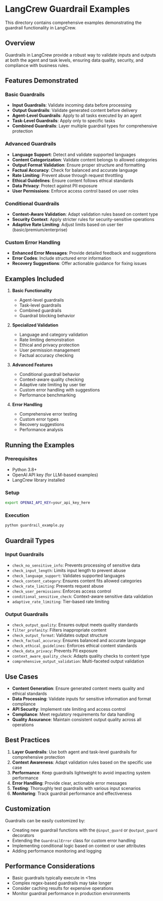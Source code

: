 # LangCrew Guardrail Examples

This directory contains comprehensive examples demonstrating the guardrail functionality in LangCrew.

## Overview

Guardrails in LangCrew provide a robust way to validate inputs and outputs at both the agent and task levels, ensuring data quality, security, and compliance with business rules.

## Features Demonstrated

### Basic Guardrails
- **Input Guardrails**: Validate incoming data before processing
- **Output Guardrails**: Validate generated content before delivery
- **Agent-Level Guardrails**: Apply to all tasks executed by an agent
- **Task-Level Guardrails**: Apply only to specific tasks
- **Combined Guardrails**: Layer multiple guardrail types for comprehensive protection

### Advanced Guardrails
- **Language Support**: Detect and validate supported languages
- **Content Categorization**: Validate content belongs to allowed categories
- **Output Format Validation**: Ensure proper structure and formatting
- **Factual Accuracy**: Check for balanced and accurate language
- **Rate Limiting**: Prevent abuse through request throttling
- **Ethical Guidelines**: Ensure content follows ethical standards
- **Data Privacy**: Protect against PII exposure
- **User Permissions**: Enforce access control based on user roles

### Conditional Guardrails
- **Context-Aware Validation**: Adapt validation rules based on content type
- **Security Context**: Apply stricter rules for security-sensitive operations
- **Adaptive Rate Limiting**: Adjust limits based on user tier (basic/premium/enterprise)

### Custom Error Handling
- **Enhanced Error Messages**: Provide detailed feedback and suggestions
- **Error Codes**: Include structured error information
- **Recovery Suggestions**: Offer actionable guidance for fixing issues

## Examples Included

1. **Basic Functionality**
   - Agent-level guardrails
   - Task-level guardrails
   - Combined guardrails
   - Guardrail blocking behavior

2. **Specialized Validation**
   - Language and category validation
   - Rate limiting demonstration
   - Ethical and privacy protection
   - User permission management
   - Factual accuracy checking

3. **Advanced Features**
   - Conditional guardrail behavior
   - Context-aware quality checking
   - Adaptive rate limiting by user tier
   - Custom error handling with suggestions
   - Performance benchmarking

4. **Error Handling**
   - Comprehensive error testing
   - Custom error types
   - Recovery suggestions
   - Performance analysis

## Running the Examples

### Prerequisites
- Python 3.8+
- OpenAI API key (for LLM-based examples)
- LangCrew library installed

### Setup
```bash
export OPENAI_API_KEY=your_api_key_here
```

### Execution
```bash
python guardrail_example.py
```

## Guardrail Types

### Input Guardrails
- `check_no_sensitive_info`: Prevents processing of sensitive data
- `check_input_length`: Limits input length to prevent abuse
- `check_language_support`: Validates supported languages
- `check_content_category`: Ensures content fits allowed categories
- `check_rate_limiting`: Prevents request abuse
- `check_user_permissions`: Enforces access control
- `conditional_sensitive_check`: Context-aware sensitive data validation
- `adaptive_rate_limiting`: Tier-based rate limiting

### Output Guardrails
- `check_output_quality`: Ensures output meets quality standards
- `filter_profanity`: Filters inappropriate content
- `check_output_format`: Validates output structure
- `check_factual_accuracy`: Ensures balanced and accurate language
- `check_ethical_guidelines`: Enforces ethical content standards
- `check_data_privacy`: Prevents PII exposure
- `context_aware_quality_check`: Adapts quality checks to content type
- `comprehensive_output_validation`: Multi-faceted output validation

## Use Cases

- **Content Generation**: Ensure generated content meets quality and ethical standards
- **Data Processing**: Validate inputs for sensitive information and format compliance
- **API Security**: Implement rate limiting and access control
- **Compliance**: Meet regulatory requirements for data handling
- **Quality Assurance**: Maintain consistent output quality across all operations

## Best Practices

1. **Layer Guardrails**: Use both agent and task-level guardrails for comprehensive protection
2. **Context Awareness**: Adapt validation rules based on the specific use case
3. **Performance**: Keep guardrails lightweight to avoid impacting system performance
4. **Error Handling**: Provide clear, actionable error messages
5. **Testing**: Thoroughly test guardrails with various input scenarios
6. **Monitoring**: Track guardrail performance and effectiveness

## Customization

Guardrails can be easily customized by:
- Creating new guardrail functions with the `@input_guard` or `@output_guard` decorators
- Extending the `GuardrailError` class for custom error handling
- Implementing conditional logic based on context or user attributes
- Adding performance monitoring and logging

## Performance Considerations

- Basic guardrails typically execute in <1ms
- Complex regex-based guardrails may take longer
- Consider caching results for expensive operations
- Monitor guardrail performance in production environments
